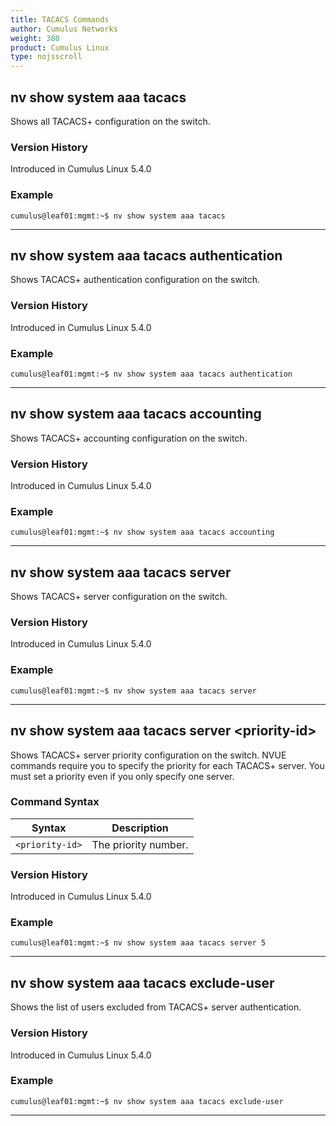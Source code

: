 ```yaml
---
title: TACACS Commands
author: Cumulus Networks
weight: 380
product: Cumulus Linux
type: nojsscroll
---
```

## nv show system aaa tacacs

Shows all TACACS+ configuration on the switch.

### Version History

Introduced in Cumulus Linux 5.4.0

### Example

```
cumulus@leaf01:mgmt:~$ nv show system aaa tacacs
```

- - -

## nv show system aaa tacacs authentication

Shows TACACS+ authentication configuration on the switch.

### Version History

Introduced in Cumulus Linux 5.4.0

### Example

```
cumulus@leaf01:mgmt:~$ nv show system aaa tacacs authentication
```

- - -

## nv show system aaa tacacs accounting

Shows TACACS+ accounting configuration on the switch.

### Version History

Introduced in Cumulus Linux 5.4.0

### Example

```
cumulus@leaf01:mgmt:~$ nv show system aaa tacacs accounting
```

- - -

## nv show system aaa tacacs server

Shows TACACS+ server configuration on the switch.

### Version History

Introduced in Cumulus Linux 5.4.0

### Example

```
cumulus@leaf01:mgmt:~$ nv show system aaa tacacs server
```

- - -

## nv show system aaa tacacs server \<priority-id\>

Shows TACACS+ server priority configuration on the switch. NVUE commands require you to specify the priority for each TACACS+ server. You must set a priority even if you only specify one server.

### Command Syntax

| Syntax |  Description   |
| --------- | -------------- |
| `<priority-id>`    |  The priority number. |

### Version History

Introduced in Cumulus Linux 5.4.0

### Example

```
cumulus@leaf01:mgmt:~$ nv show system aaa tacacs server 5
```

- - -

## nv show system aaa tacacs exclude-user

Shows the list of users excluded from TACACS+ server authentication.

### Version History

Introduced in Cumulus Linux 5.4.0

### Example

```
cumulus@leaf01:mgmt:~$ nv show system aaa tacacs exclude-user
```

- - -
